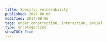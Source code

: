 ```yaml
---
title: Specific vulnerability
published: 2017-08-06
modified: 2017-08-06
tags: under_construction, interaction, social
type: uncategorized
showTOC: True
---
```






